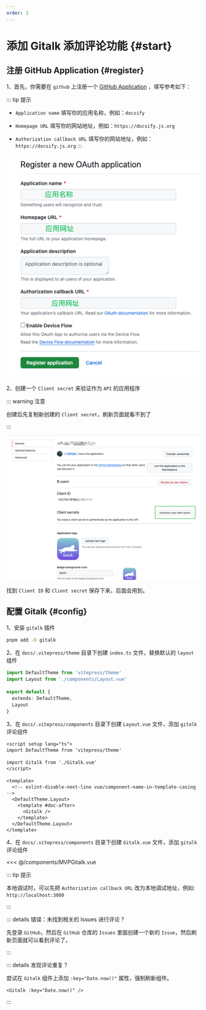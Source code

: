 ```yaml
---
order: 3
---
```


# 添加 Gitalk 添加评论功能 {#start}

## 注册 GitHub Application {#register}

1、首先，你需要在 `github` 上注册一个 [GitHub Application](https://github.com/settings/applications/new) ，填写参考如下：

::: tip 提示

- `Application name` 填写你的应用名称，例如：`docsify`

- `Homepage URL` 填写你的网站地址，例如：`https://docsify.js.org`

- `Authorization callback URL` 填写你的网站地址，例如：`https://docsify.js.org`
  :::

![ register 注册图](/gitalk/register.png)

2、创建一个 `Client secret` 来验证作为 `API` 的应用程序

::: warning 注意

创建后先复制新创建的 `Client secret`，刷新页面就看不到了

:::

![创建 secret 图片](/gitalk/secret.png)

找到 `Client ID` 和 `Client secret` 保存下来，后面会用到。

## 配置 Gitalk {#config}

1、安装 `gitalk` 插件

```sh
pnpm add -D gitalk
```

2、在 `docs/.vitepress/theme` 目录下创建 `index.ts` 文件，替换默认的 `layout` 组件

```ts
import DefaultTheme from 'vitepress/theme'
import Layout from './components/Layout.vue'

export default {
  extends: DefaultTheme,
  Layout
}
```

3、在 `docs/.vitepress/components` 目录下创建 `Layout.vue` 文件，添加 `gitalk` 评论组件

```vue
<script setup lang="ts">
import DefaultTheme from 'vitepress/theme'

import Gitalk from './Gitalk.vue'
</script>

<template>
  <!-- eslint-disable-next-line vue/component-name-in-template-casing -->
  <DefaultTheme.Layout>
    <template #doc-after>
      <Gitalk />
    </template>
  </DefaultTheme.Layout>
</template>
```

4、在 `docs/.vitepress/components` 目录下创建 `Gitalk.vue` 文件，添加 `gitalk` 评论组件

<<< @/components/MVPGitalk.vue

::: tip 提示

本地调试时，可以先把 `Authorization callback URL` 改为本地调试地址，例如: `http://localhost:3000`

:::

::: details 错误：未找到相关的 Issues 进行评论？

先登录 `GitHub`，然后在 `GitHub` 仓库的 `Issues` 里面创建一个新的 `Issue`，然后刷新页面就可以看到评论了。

:::

::: details 发现评论重复？

尝试在 `Gitalk` 组件上添加 `:key="Date.now()"` 属性，强制刷新组件。

```vue
<Gitalk :key="Date.now()" />
```

:::
